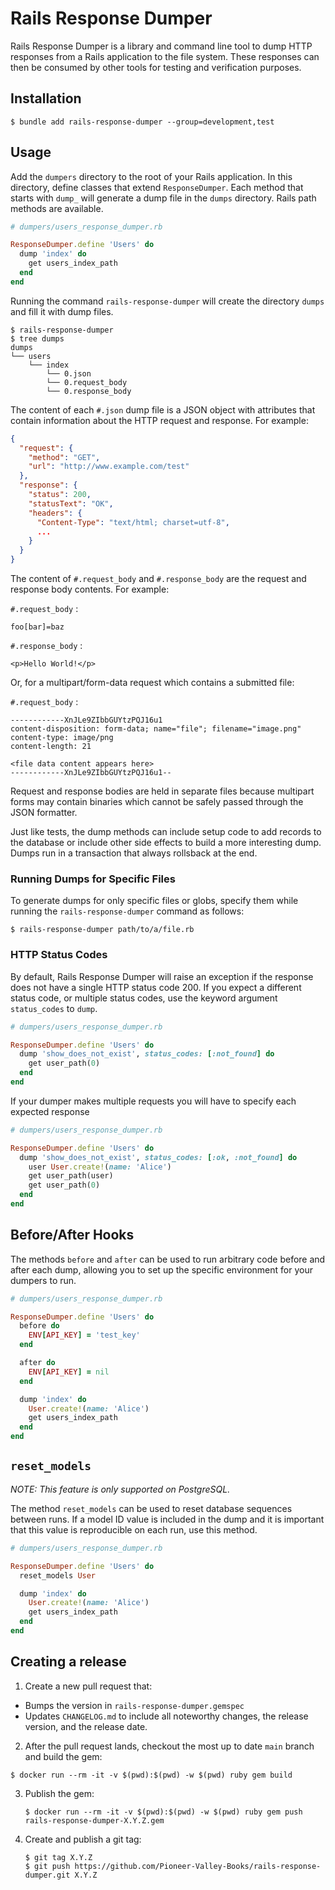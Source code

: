 # Rails Response Dumper

Rails Response Dumper is a library and command line tool to dump HTTP responses
from a Rails application to the file system. These responses can then be
consumed by other tools for testing and verification purposes.

## Installation

```console
$ bundle add rails-response-dumper --group=development,test
```

## Usage

Add the `dumpers` directory to the root of your Rails application. In this
directory, define classes that extend `ResponseDumper`. Each method that starts
with `dump_` will generate a dump file in the `dumps` directory. Rails path
methods are available.

```ruby
# dumpers/users_response_dumper.rb

ResponseDumper.define 'Users' do
  dump 'index' do
    get users_index_path
  end
end
```

Running the command `rails-response-dumper` will create the directory `dumps`
and fill it with dump files.

```console
$ rails-response-dumper
$ tree dumps
dumps
└── users
    └── index
        └── 0.json
        └── 0.request_body
        └── 0.response_body
```

The content of each `#.json` dump file is a JSON object with attributes that contain
information about the HTTP request and response. For example:

```json
{
  "request": {
    "method": "GET",
    "url": "http://www.example.com/test"
  },
  "response": {
    "status": 200,
    "statusText": "OK",
    "headers": {
      "Content-Type": "text/html; charset=utf-8",
      ...
    }
  }
}
```

The content of `#.request_body` and `#.response_body` are the request and
response body contents. For example:

`#.request_body` :

```
foo[bar]=baz
```

`#.response_body` :

```
<p>Hello World!</p>
```

Or, for a multipart/form-data request which contains a submitted file:  

`#.request_body` :

```
------------XnJLe9ZIbbGUYtzPQJ16u1
content-disposition: form-data; name="file"; filename="image.png"
content-type: image/png
content-length: 21

<file data content appears here>
------------XnJLe9ZIbbGUYtzPQJ16u1--
```

Request and response bodies are held in separate files because multipart forms
may contain binaries which cannot be safely passed through the JSON formatter.

Just like tests, the dump methods can include setup code to add records to the
database or include other side effects to build a more interesting dump. Dumps
run in a transaction that always rollsback at the end.

### Running Dumps for Specific Files

To generate dumps for only specific files or globs, specify them while running
the `rails-response-dumper` command as follows:

```console
$ rails-response-dumper path/to/a/file.rb
```

### HTTP Status Codes

By default, Rails Response Dumper will raise an exception if the response does
not have a single HTTP status code 200. If you expect a different status code,
or multiple status codes, use the keyword argument `status_codes` to `dump`.

```ruby
# dumpers/users_response_dumper.rb

ResponseDumper.define 'Users' do
  dump 'show_does_not_exist', status_codes: [:not_found] do
    get user_path(0)
  end
end
```

If your dumper makes multiple requests you will have to specify each expected response

```ruby
# dumpers/users_response_dumper.rb

ResponseDumper.define 'Users' do
  dump 'show_does_not_exist', status_codes: [:ok, :not_found] do
    user User.create!(name: 'Alice')
    get user_path(user)
    get user_path(0)
  end
end
```

## Before/After Hooks

The methods `before` and `after` can be used to run arbitrary code before and
after each dump, allowing you to set up the specific environment for
your dumpers to run.

```ruby
# dumpers/users_response_dumper.rb

ResponseDumper.define 'Users' do
  before do
    ENV[API_KEY] = 'test_key'
  end

  after do
    ENV[API_KEY] = nil
  end

  dump 'index' do
    User.create!(name: 'Alice')
    get users_index_path
  end
end
```

## `reset_models`

*NOTE: This feature is only supported on PostgreSQL.*

The method `reset_models` can be used to reset database sequences between runs.
If a model ID value is included in the dump and it is important that this value
is reproducible on each run, use this method.

```ruby
# dumpers/users_response_dumper.rb

ResponseDumper.define 'Users' do
  reset_models User

  dump 'index' do
    User.create!(name: 'Alice')
    get users_index_path
  end
end
```

## Creating a release

1. Create a new pull request that:

  - Bumps the version in `rails-response-dumper.gemspec`
  - Updates `CHANGELOG.md` to include all noteworthy changes, the release
    version, and the release date.

2. After the pull request lands, checkout the most up to date `main` branch and
   build the gem:

  ```console
  $ docker run --rm -it -v $(pwd):$(pwd) -w $(pwd) ruby gem build
  ```

3. Publish the gem:

   ```console
   $ docker run --rm -it -v $(pwd):$(pwd) -w $(pwd) ruby gem push rails-response-dumper-X.Y.Z.gem
   ```

4. Create and publish a git tag:

    ```console
    $ git tag X.Y.Z
    $ git push https://github.com/Pioneer-Valley-Books/rails-response-dumper.git X.Y.Z
    ```
